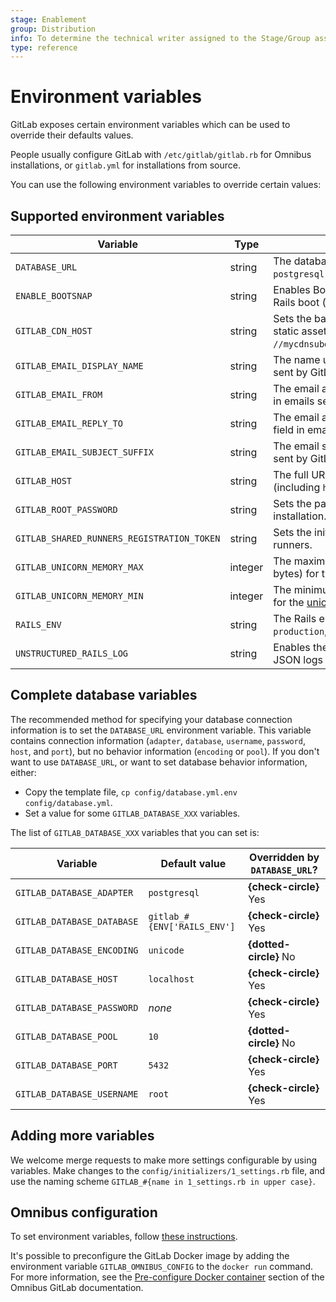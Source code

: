```yaml
---
stage: Enablement
group: Distribution
info: To determine the technical writer assigned to the Stage/Group associated with this page, see https://about.gitlab.com/handbook/engineering/ux/technical-writing/#assignments
type: reference
---
```


# Environment variables

GitLab exposes certain environment variables which can be used to override
their defaults values.

People usually configure GitLab with `/etc/gitlab/gitlab.rb` for Omnibus
installations, or `gitlab.yml` for installations from source.

You can use the following environment variables to override certain values:

## Supported environment variables

| Variable                                   | Type    | Description                                                                                             |
|--------------------------------------------|---------|---------------------------------------------------------------------------------------------------------|
| `DATABASE_URL`                             | string  | The database URL; is of the form: `postgresql://localhost/blog_development`.                            |
| `ENABLE_BOOTSNAP`                          | string  | Enables Bootsnap for speeding up initial Rails boot (`1` to enable).                                    |
| `GITLAB_CDN_HOST`                          | string  | Sets the base URL for a CDN to serve static assets (for example, `//mycdnsubdomain.fictional-cdn.com`). |
| `GITLAB_EMAIL_DISPLAY_NAME`                | string  | The name used in the **From** field in emails sent by GitLab.                                           |
| `GITLAB_EMAIL_FROM`                        | string  | The email address used in the **From** field in emails sent by GitLab.                                  |
| `GITLAB_EMAIL_REPLY_TO`                    | string  | The email address used in the **Reply-To** field in emails sent by GitLab.                              |
| `GITLAB_EMAIL_SUBJECT_SUFFIX`              | string  | The email subject suffix used in emails sent by GitLab.                                                 |
| `GITLAB_HOST`                              | string  | The full URL of the GitLab server (including `http://` or `https://`).                                  |
| `GITLAB_ROOT_PASSWORD`                     | string  | Sets the password for the `root` user on installation.                                                  |
| `GITLAB_SHARED_RUNNERS_REGISTRATION_TOKEN` | string  | Sets the initial registration token used for runners.                                                   |
| `GITLAB_UNICORN_MEMORY_MAX`                | integer | The maximum memory threshold (in bytes) for the [unicorn-worker-killer](operations/unicorn.md#unicorn-worker-killer).      |
| `GITLAB_UNICORN_MEMORY_MIN`                | integer | The minimum memory threshold (in bytes) for the [unicorn-worker-killer](operations/unicorn.md#unicorn-worker-killer).      |
| `RAILS_ENV`                                | string  | The Rails environment; can be one of `production`, `development`, `staging`, or `test`.                 |
| `UNSTRUCTURED_RAILS_LOG`                   | string  | Enables the unstructured log in addition to JSON logs (defaults to `true`).                             |

## Complete database variables

The recommended method for specifying your database connection information is
to set the `DATABASE_URL` environment variable. This variable contains
connection information (`adapter`, `database`, `username`, `password`, `host`,
and `port`), but no behavior information (`encoding` or `pool`). If you don't
want to use `DATABASE_URL`, or want to set database behavior information,
either:

- Copy the template file, `cp config/database.yml.env config/database.yml`.
- Set a value for some `GITLAB_DATABASE_XXX` variables.

The list of `GITLAB_DATABASE_XXX` variables that you can set is:

| Variable                    | Default value                  | Overridden by `DATABASE_URL`? |
|-----------------------------|--------------------------------|-------------------------------|
| `GITLAB_DATABASE_ADAPTER`   | `postgresql`                   | **{check-circle}** Yes        |
| `GITLAB_DATABASE_DATABASE`  | `gitlab_#{ENV['RAILS_ENV']`    | **{check-circle}** Yes        |
| `GITLAB_DATABASE_ENCODING`  | `unicode`                      | **{dotted-circle}** No        |
| `GITLAB_DATABASE_HOST`      | `localhost`                    | **{check-circle}** Yes        |
| `GITLAB_DATABASE_PASSWORD`  | _none_                         | **{check-circle}** Yes        |
| `GITLAB_DATABASE_POOL`      | `10`                           | **{dotted-circle}** No        |
| `GITLAB_DATABASE_PORT`      | `5432`                         | **{check-circle}** Yes        |
| `GITLAB_DATABASE_USERNAME`  | `root`                         | **{check-circle}** Yes        |

## Adding more variables

We welcome merge requests to make more settings configurable by using variables.
Make changes to the `config/initializers/1_settings.rb` file, and use the
naming scheme `GITLAB_#{name in 1_settings.rb in upper case}`.

## Omnibus configuration

To set environment variables, follow [these instructions](https://docs.gitlab.com/omnibus/settings/environment-variables.html).

It's possible to preconfigure the GitLab Docker image by adding the environment
variable `GITLAB_OMNIBUS_CONFIG` to the `docker run` command.
For more information, see the [Pre-configure Docker container](https://docs.gitlab.com/omnibus/docker/#pre-configure-docker-container)
section of the Omnibus GitLab documentation.
